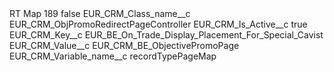 <?xml version="1.0" encoding="UTF-8"?>
<CustomMetadata xmlns="http://soap.sforce.com/2006/04/metadata" xmlns:xsi="http://www.w3.org/2001/XMLSchema-instance" xmlns:xsd="http://www.w3.org/2001/XMLSchema">
    <label>RT Map 189</label>
    <protected>false</protected>
    <values>
        <field>EUR_CRM_Class_name__c</field>
        <value xsi:type="xsd:string">EUR_CRM_ObjPromoRedirectPageController</value>
    </values>
    <values>
        <field>EUR_CRM_Is_Active__c</field>
        <value xsi:type="xsd:boolean">true</value>
    </values>
    <values>
        <field>EUR_CRM_Key__c</field>
        <value xsi:type="xsd:string">EUR_BE_On_Trade_Display_Placement_For_Special_Cavist</value>
    </values>
    <values>
        <field>EUR_CRM_Value__c</field>
        <value xsi:type="xsd:string">EUR_CRM_BE_ObjectivePromoPage</value>
    </values>
    <values>
        <field>EUR_CRM_Variable_name__c</field>
        <value xsi:type="xsd:string">recordTypePageMap</value>
    </values>
</CustomMetadata>
